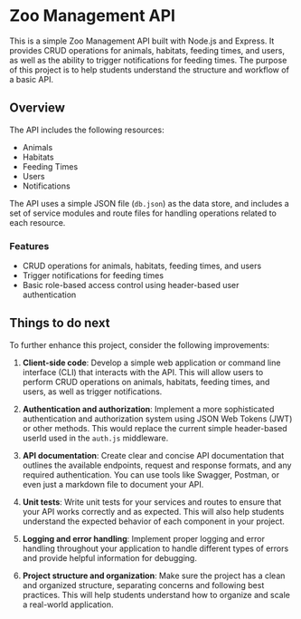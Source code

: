 # Zoo Management API

This is a simple Zoo Management API built with Node.js and Express. It provides CRUD operations for animals, habitats, feeding times, and users, as well as the ability to trigger notifications for feeding times. The purpose of this project is to help students understand the structure and workflow of a basic API.

## Overview

The API includes the following resources:

- Animals
- Habitats
- Feeding Times
- Users
- Notifications

The API uses a simple JSON file (`db.json`) as the data store, and includes a set of service modules and route files for handling operations related to each resource.

### Features

- CRUD operations for animals, habitats, feeding times, and users
- Trigger notifications for feeding times
- Basic role-based access control using header-based user authentication

## Things to do next

To further enhance this project, consider the following improvements:

1. **Client-side code**: Develop a simple web application or command line interface (CLI) that interacts with the API. This will allow users to perform CRUD operations on animals, habitats, feeding times, and users, as well as trigger notifications.

2. **Authentication and authorization**: Implement a more sophisticated authentication and authorization system using JSON Web Tokens (JWT) or other methods. This would replace the current simple header-based userId used in the `auth.js` middleware.

3. **API documentation**: Create clear and concise API documentation that outlines the available endpoints, request and response formats, and any required authentication. You can use tools like Swagger, Postman, or even just a markdown file to document your API.

4. **Unit tests**: Write unit tests for your services and routes to ensure that your API works correctly and as expected. This will also help students understand the expected behavior of each component in your project.

5. **Logging and error handling**: Implement proper logging and error handling throughout your application to handle different types of errors and provide helpful information for debugging.

6. **Project structure and organization**: Make sure the project has a clean and organized structure, separating concerns and following best practices. This will help students understand how to organize and scale a real-world application.

